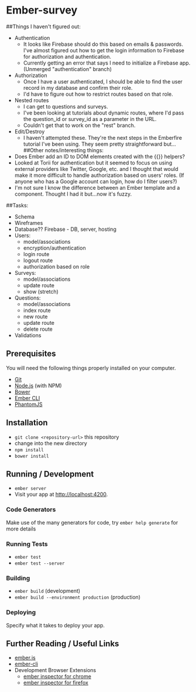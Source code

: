 # Ember-survey
##Things I haven't figured out:
  * Authentication
    - It looks like Firebase should do this based on emails & passwords. I've almost figured out how to get the login information to Firebase for authorization and authentication. 
    - Currently getting an error that says I need to initialize a Firebase app. (Unmerged "authentication" branch)
  * Authorization
    - Once I have a user authenticated, I should be able to find the user record in my database and confirm their role. 
    - I'd have to figure out how to restrict routes based on that role.
  * Nested routes
    - I can get to questions and surveys. 
    - I've been looking at tutorials about dynamic routes, where I'd pass the question_id or survey_id as a parameter in the URL. 
    - Couldn't get that to work on the "rest" branch.
  * Edit/Destroy
    - I haven't attempted these. They're the next steps in the Emberfire tutorial I've been using. They seem pretty straightforward but...
##Other notes/interesting things:
  * Does Ember add an ID to DOM elements created with the {{}} helpers?
  * Looked at Torii for authentication but it seemed to focus on using external providers like Twitter, Google, etc. and I thought that would make it more difficult to handle authorization based on users' roles. (If anyone who has a Google account can login, how do I filter users?)
  * I'm not sure I know the difference between an Ember template and a component. Thought I had it but...now it's fuzzy.

##Tasks:
* Schema
* Wireframes
* Database?? Firebase - DB, server, hosting
* Users: 
  - model/associations
  - encryption/authentication
  - login route
  - logout route
  - authorization based on role
* Surveys:
  - model/associations
  - update route
  - show (stretch)
* Questions:
  - model/associations
  - index route
  - new route
  - update route
  - delete route
* Validations

## Prerequisites

You will need the following things properly installed on your computer.

* [Git](http://git-scm.com/)
* [Node.js](http://nodejs.org/) (with NPM)
* [Bower](http://bower.io/)
* [Ember CLI](http://ember-cli.com/)
* [PhantomJS](http://phantomjs.org/)

## Installation

* `git clone <repository-url>` this repository
* change into the new directory
* `npm install`
* `bower install`

## Running / Development

* `ember server`
* Visit your app at [http://localhost:4200](http://localhost:4200).

### Code Generators

Make use of the many generators for code, try `ember help generate` for more details

### Running Tests

* `ember test`
* `ember test --server`

### Building

* `ember build` (development)
* `ember build --environment production` (production)

### Deploying

Specify what it takes to deploy your app.

## Further Reading / Useful Links

* [ember.js](http://emberjs.com/)
* [ember-cli](http://ember-cli.com/)
* Development Browser Extensions
  * [ember inspector for chrome](https://chrome.google.com/webstore/detail/ember-inspector/bmdblncegkenkacieihfhpjfppoconhi)
  * [ember inspector for firefox](https://addons.mozilla.org/en-US/firefox/addon/ember-inspector/)

